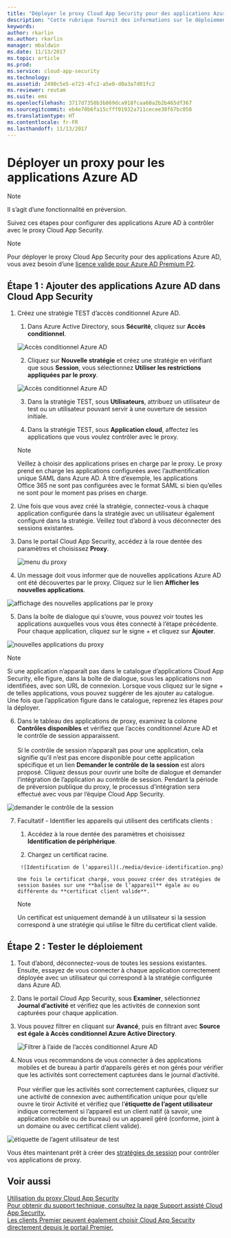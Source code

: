 ```yaml
---
title: "Déployer le proxy Cloud App Security pour des applications Azure AD | Microsoft Docs"
description: "Cette rubrique fournit des informations sur le déploiement du proxy Microsoft Cloud App Security pour les applications Azure AD."
keywords: 
author: rkarlin
ms.author: rkarlin
manager: mbaldwin
ms.date: 11/13/2017
ms.topic: article
ms.prod: 
ms.service: cloud-app-security
ms.technology: 
ms.assetid: 2490c5e5-e723-4fc2-a5e0-d0a3a7d01fc2
ms.reviewer: reutam
ms.suite: ems
ms.openlocfilehash: 3717d7358b3b869dca918fcaa60a2b2b465df367
ms.sourcegitcommit: eb4e70b6fa15cfff01932a711cecee38f67bc058
ms.translationtype: HT
ms.contentlocale: fr-FR
ms.lasthandoff: 11/13/2017
---
```

# <a name="deploy-proxy-for-azure-ad-apps"></a>Déployer un proxy pour les applications Azure AD

> [!NOTE]
> Il s’agit d’une fonctionnalité en préversion.

Suivez ces étapes pour configurer des applications Azure AD à contrôler avec le proxy Cloud App Security.

> [!NOTE]
> Pour déployer le proxy Cloud App Security pour des applications Azure AD, vous avez besoin d’une [licence valide pour Azure AD Premium P2](https://docs.microsoft.com/azure/active-directory/license-users-groups).

## <a name="step-1-add-azure-ad-apps-in-cloud-app-security"></a>Étape 1 : Ajouter des applications Azure AD dans Cloud App Security  

1. Créez une stratégie TEST d’accès conditionnel Azure AD.

    1. Dans Azure Active Directory, sous **Sécurité**, cliquez sur **Accès conditionnel**.

     ![Accès conditionnel Azure AD](./media/aad-conditional-access.png)

    2. Cliquez sur **Nouvelle stratégie** et créez une stratégie en vérifiant que sous **Session**, vous sélectionnez **Utiliser les restrictions appliquées par le proxy**.

     ![Accès conditionnel Azure AD](./media/proxy-deploy-restrictions-aad.png)

    3. Dans la stratégie TEST, sous **Utilisateurs**, attribuez un utilisateur de test ou un utilisateur pouvant servir à une ouverture de session initiale.
    
    4. Dans la stratégie TEST, sous **Application cloud**, affectez les applications que vous voulez contrôler avec le proxy. 

     > [!NOTE]
     >Veillez à choisir des applications prises en charge par le proxy. Le proxy prend en charge les applications configurées avec l’authentification unique SAML dans Azure AD. À titre d’exemple, les applications Office 365 ne sont pas configurées avec le format SAML si bien qu’elles ne sont pour le moment pas prises en charge.


2.  Une fois que vous avez créé la stratégie, connectez-vous à chaque application configurée dans la stratégie avec un utilisateur également configuré dans la stratégie. Veillez tout d’abord à vous déconnecter des sessions existantes.

3.  Dans le portail Cloud App Security, accédez à la roue dentée des paramètres et choisissez **Proxy**. 
    
      ![menu du proxy](./media/proxy-menu.png)

4.  Un message doit vous informer que de nouvelles applications Azure AD ont été découvertes par le proxy. Cliquez sur le lien **Afficher les nouvelles applications**.

 ![affichage des nouvelles applications par le proxy](./media/proxy-view-new-apps.png)

5.  Dans la boîte de dialogue qui s’ouvre, vous pouvez voir toutes les applications auxquelles vous vous êtes connecté à l’étape précédente. Pour chaque application, cliquez sur le signe + et cliquez sur **Ajouter**.

 ![nouvelles applications du proxy](./media/proxy-new-app.png)

 > [!NOTE]
 > Si une application n’apparaît pas dans le catalogue d’applications Cloud App Security, elle figure, dans la boîte de dialogue, sous les applications non identifiées, avec son URL de connexion. Lorsque vous cliquez sur le signe + de telles applications, vous pouvez suggérer de les ajouter au catalogue. Une fois que l’application figure dans le catalogue, reprenez les étapes pour la déployer. 

6.  Dans le tableau des applications de proxy, examinez la colonne **Contrôles disponibles** et vérifiez que l’accès conditionnel Azure AD et le contrôle de session apparaissent. <br></br>Si le contrôle de session n’apparaît pas pour une application, cela signifie qu’il n’est pas encore disponible pour cette application spécifique et un lien **Demander le contrôle de la session** est alors proposé. Cliquez dessus pour ouvrir une boîte de dialogue et demander l’intégration de l’application au contrôle de session. Pendant la période de préversion publique du proxy, le processus d’intégration sera effectué avec vous par l’équipe Cloud App Security.
  
 ![demander le contrôle de la session](./media/request-session-control.png)

7. Facultatif - Identifier les appareils qui utilisent des certificats clients :

      1. Accédez à la roue dentée des paramètres et choisissez **Identification de périphérique**.

      2. Chargez un certificat racine.

        ![Identification de l’appareil](./media/device-identification.png)
 
       Une fois le certificat chargé, vous pouvez créer des stratégies de session basées sur une **balise de l’appareil** égale au ou différente du **certificat client valide**.
 
      > [!NOTE]
      >Un certificat est uniquement demandé à un utilisateur si la session correspond à une stratégie qui utilise le filtre du certificat client valide. 

## <a name="step-2-test-the-deployment"></a>Étape 2 : Tester le déploiement

1. Tout d’abord, déconnectez-vous de toutes les sessions existantes. Ensuite, essayez de vous connecter à chaque application correctement déployée avec un utilisateur qui correspond à la stratégie configurée dans Azure AD. 

2.  Dans le portail Cloud App Security, sous **Examiner**, sélectionnez **Journal d’activité** et vérifiez que les activités de connexion sont capturées pour chaque application.

3.  Vous pouvez filtrer en cliquant sur **Avancé**, puis en filtrant avec **Source est égale à Accès conditionnel Azure Active Directory**.

     ![Filtrer à l’aide de l’accès conditionnel Azure AD](./media/sso-logon.png)

3. Nous vous recommandons de vous connecter à des applications mobiles et de bureau à partir d’appareils gérés et non gérés pour vérifier que les activités sont correctement capturées dans le journal d’activité.<br></br>
Pour vérifier que les activités sont correctement capturées, cliquez sur une activité de connexion avec authentification unique pour qu’elle ouvre le tiroir Activité et vérifiez que l’**étiquette de l’agent utilisateur** indique correctement si l’appareil est un client natif (à savoir, une application mobile ou de bureau) ou un appareil géré (conforme, joint à un domaine ou avec certificat client valide).
 
 ![étiquette de l’agent utilisateur de test](./media/domain-joined.png)


Vous êtes maintenant prêt à créer des [stratégies de session](session-policy-aad.md) pour contrôler vos applications de proxy.



## <a name="see-also"></a>Voir aussi  
[Utilisation du proxy Cloud App Security](proxy-intro-aad.md)   
[Pour obtenir du support technique, consultez la page Support assisté Cloud App Security.](http://support.microsoft.com/oas/default.aspx?prid=16031)   
[Les clients Premier peuvent également choisir Cloud App Security directement depuis le portail Premier.](https://premier.microsoft.com/)  
  